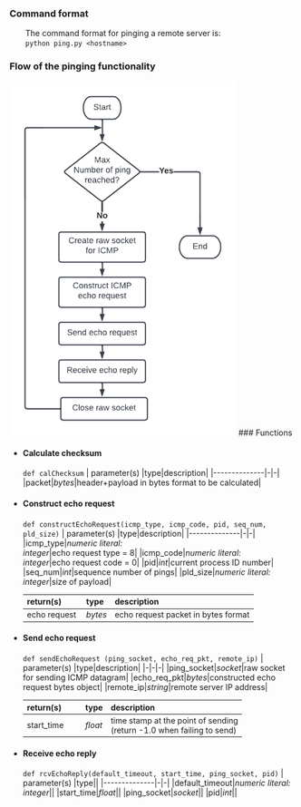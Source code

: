 ### Command format

&emsp;&emsp;The command format for pinging a remote server is:\
&emsp;&emsp;`python ping.py <hostname>`

### Flow of the pinging functionality

<img src="https://github.com/claudiatang/network_programming_python/blob/main/ping/img/ping_flow_chart.png"  width="400" height="auto">
### Functions

- #### Calculate checksum

  `def calChecksum`
  | parameter(s) |type|description|
  |--------------|-|-|
  |packet|_bytes_|header+payload in bytes format to be calculated|

- #### Construct echo request

  `def constructEchoRequest(icmp_type, icmp_code, pid, seq_num, pld_size)`
  | parameter(s) |type|description|
  |--------------|-|-|
  |icmp_type|_numeric literal:<br>integer_|echo request type = 8|
  |icmp_code|_numeric literal:<br>integer_|echo request code = 0|
  |pid|_int_|current process ID number|
  |seq_num|_int_|sequence number of pings|
  |pld_size|_numeric literal:<br>integer_|size of payload|
  
  |return(s)|type|description|
  |-|-|-|
  |echo request&nbsp;|_bytes_|echo request packet in bytes format|
- #### Send echo request

  `def sendEchoRequest (ping_socket, echo_req_pkt, remote_ip)`
  | parameter(s) |type|description|
  |-|-|-|
  |ping_socket|_socket_|raw socket for sending ICMP datagram|
  |echo_req_pkt|_bytes_|constructed echo request bytes object|
  |remote_ip|_string_|remote server IP address|

  |return(s)&emsp;&emsp;|type|description|
  |---|---|--|
  |start_time|_float_|time stamp at the point of sending<br>(return -1.0 when failing to send)|

- #### Receive echo reply
  `def rcvEchoReply(default_timeout, start_time, ping_socket, pid)`
  | parameter(s) |type||
  |--------------|-|-|
  |default_timeout|_numeric literal:<br>integer_||
  |start_time|_float_||
  |ping_socket|_socket_||
  |pid|_int_||
